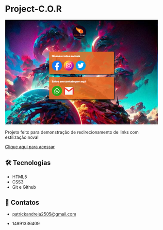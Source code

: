 # Project-C.O.R

![Preview](preview-cor.png)

Projeto feito para demonstração de redirecionamento de links com estilização nova!

 [Clique aqui para acessar](https://PatrickEN-dev.github.io/project-cor)

## 🛠 Tecnologias

- HTML5
- CSS3 
- Git e Github

##  📱 Contatos

- patrickandreia2505@gmail.com

- 14991336409